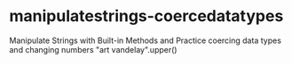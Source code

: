 # manipulatestrings-coercedatatypes
Manipulate Strings with Built-in Methods and Practice coercing data types and changing numbers
"art vandelay".upper()
